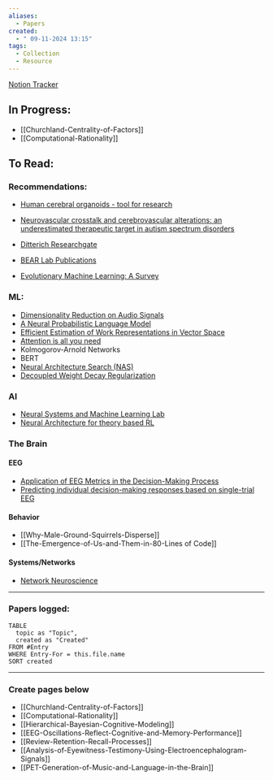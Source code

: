 ```yaml
---
aliases:
  - Papers
created:
  - " 09-11-2024 13:15"
tags:
  - Collection
  - Resource
---
```



[Notion Tracker](https://www.notion.so/579abdd97bd5474995ef6f4f06d13b91?v=9f08735f1a7d42dc98557996762be2ee)

## In Progress:
- [[Churchland-Centrality-of-Factors]]
- [[Computational-Rationality]]

## To Read:
### Recommendations:
- [Human cerebral organoids - tool for research](https://www.nature.com/articles/s41582-022-00723-9)
- [Neurovascular crosstalk and cerebrovascular alterations: an underestimated therapeutic target in autism spectrum disorders](https://pmc.ncbi.nlm.nih.gov/articles/PMC10491023/)
- [Ditterich Researchgate](https://www.researchgate.net/scientific-contributions/Jochen-Ditterich-7859190)

- [BEAR Lab Publications](https://www.bearlaboratory.com/publications)
- [Evolutionary Machine Learning: A Survey](https://dl.acm.org/doi/fullHtml/10.1145/3467477)

### ML:
- [Dimensionality Reduction on Audio Signals](https://ceur-ws.org/Vol-2718/paper04.pdf)
- [A Neural Probabilistic Language Model](https://www.jmlr.org/papers/volume3/bengio03a/bengio03a.pdf)
- [Efficient Estimation of Work Representations in Vector Space](https://arxiv.org/pdf/1301.3781)
- [Attention is all you need](https://proceedings.neurips.cc/paper_files/paper/2017/file/3f5ee243547dee91fbd053c1c4a845aa-Paper.pdf)
- Kolmogorov-Arnold Networks
- BERT
- [Neural Architecture Search (NAS)](https://arxiv.org/abs/2006.04647)
- [Decoupled Weight Decay Regularization](https://arxiv.org/pdf/1711.05101)


### AI
- [Neural Systems and Machine Learning Lab](https://bouchardlab.lbl.gov/)
- [Neural Architecture for theory based RL](https://www.cell.com/neuron/fulltext/S0896-6273(23)00073-9?_returnURL=https%3A%2F%2Flinkinghub.elsevier.com%2Fretrieve%2Fpii%2FS0896627323000739%3Fshowall%3Dtrue)

### The Brain
#### EEG
- [Application of EEG Metrics in the Decision-Making Process](https://link.springer.com/chapter/10.1007/978-3-030-30251-1_14)
- [Predicting individual decision-making responses based on single-trial EEG](https://www.sciencedirect.com/science/article/pii/S1053811919309243)
#### Behavior
- [[Why-Male-Ground-Squirrels-Disperse]]
- [[The-Emergence-of-Us-and-Them-in-80-Lines of Code]]
#### Systems/Networks
- [Network Neuroscience](https://www.nature.com/articles/nn.4502.pdf)




---
### Papers logged:
```dataview
TABLE
  topic as "Topic",
  created as "Created"
FROM #Entry
WHERE Entry-For = this.file.name
SORT created
```
---
### Create pages below
- [[Churchland-Centrality-of-Factors]]
- [[Computational-Rationality]]
- [[Hierarchical-Bayesian-Cognitive-Modeling]]
- [[EEG-Oscillations-Reflect-Cognitive-and-Memory-Performance]]
- [[Review-Retention-Recall-Processes]]
- [[Analysis-of-Eyewitness-Testimony-Using-Electroencephalogram-Signals]]
- [[PET-Generation-of-Music-and-Language-in-the-Brain]]


